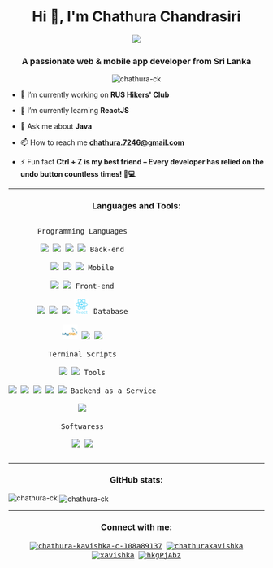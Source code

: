 <h1 align="center">Hi 👋, I'm Chathura Chandrasiri</h1>
<p align="center">
  <a href="https://github.com/DenverCoder1/readme-typing-svg"><img src="https://readme-typing-svg.herokuapp.com?&font=IBM+Plex+Sans&color=abcdef&size=20&center=true&vCenter=true&width=1000&lines=Welcome+to+my+GitHub+Profile!;I'm+a+Computer+Science+enthusiast;I'm+also+studying+Cloud+Engineering+and+Network+Engineering" /></a>
</p>
<h3 align="center">A passionate web & mobile app developer from Sri Lanka</h3>

<p align="center"> <img src="https://komarev.com/ghpvc/?username=chathura-ck&label=Profile%20views&color=0e75b6&style=flat" alt="chathura-ck" /> </p>

- 🔭 I’m currently working on **RUS Hikers' Club**

- 🌱 I’m currently learning **ReactJS**

- 💬 Ask me about **Java**

- 📫 How to reach me **chathura.7246@gmail.com**

- ⚡ Fun fact **Ctrl + Z is my best friend – Every developer has relied on the undo button countless times! 🔄💻**

---

<h3 align="center">Languages and Tools:</h3>
<p style="display: inline-block;" align="center">
  <kbd>
    <kbd>Programming Languages</kbd>
    <br>
    <br>
    <img width="30px" src="https://cdn.jsdelivr.net/gh/devicons/devicon/icons/java/java-plain.svg" />
    <img width="30px" src="https://cdn.jsdelivr.net/gh/devicons/devicon/icons/javascript/javascript-plain.svg" />
    <img width="30px" src="https://cdn.jsdelivr.net/gh/devicons/devicon/icons/php/php-plain.svg" /> 
    <img width="30px" src="https://cdn.jsdelivr.net/gh/devicons/devicon/icons/python/python-plain.svg" />  
    
  </kbd>
  <kbd>
    <kbd>Back-end</kbd>
    <br>
    <br>
    <img width="30px" src="https://cdn.jsdelivr.net/gh/devicons/devicon/icons/nodejs/nodejs-original.svg" />
    <img width="30px" src="https://cdn.jsdelivr.net/gh/devicons/devicon/icons/express/express-original.svg" />
    <img width="30px" src="https://www.vectorlogo.zone/logos/springio/springio-icon.svg" />
  </kbd>
   <kbd>
    <kbd>Mobile</kbd>
    <br>
    <br>
    <img width="30px" src="https://cdn.jsdelivr.net/gh/devicons/devicon/icons/android/android-original.svg" />
    <img width="30px" src="https://cdn.jsdelivr.net/gh/devicons/devicon/icons/flutter/flutter-plain.svg" />
  </kbd>
  <kbd>
    <kbd>Front-end</kbd>
    <br>
    <br>
    <img width="30px" src="https://cdn.jsdelivr.net/gh/devicons/devicon/icons/html5/html5-original.svg" /> 
    <img width="30px" src="https://cdn.jsdelivr.net/gh/devicons/devicon/icons/css3/css3-plain.svg" /> 
    <img width="30px" src="https://cdn.jsdelivr.net/gh/devicons/devicon/icons/bootstrap/bootstrap-plain.svg" /> 
    <img width="30px" src="https://raw.githubusercontent.com/devicons/devicon/master/icons/react/react-original-wordmark.svg" />
  </kbd>
  <kbd>
    <kbd>Database</kbd>
    <br>
    <br>
    <img width="30px" src="https://raw.githubusercontent.com/devicons/devicon/master/icons/mysql/mysql-original-wordmark.svg" />
    <img width="30px" src="https://cdn.jsdelivr.net/gh/devicons/devicon/icons/mongodb/mongodb-plain.svg" />
    <img width="30px" src="https://cdn.jsdelivr.net/gh/devicons/devicon/icons/postgresql/postgresql-plain.svg" />
  </kbd>
  <br>
  <br>
  <kbd>
    <kbd>Terminal Scripts</kbd>
    <br>
    <br>
    <img width="30px" src="https://cdn.jsdelivr.net/gh/devicons/devicon/icons/bash/bash-original.svg" />
    <img width="30px" src="https://cdn.jsdelivr.net/gh/devicons/devicon/icons/vim/vim-original.svg" />
  </kbd>
  <kbd>
    <kbd>Tools</kbd>
    <br>
    <br>
    <img width="30px" src="https://cdn.jsdelivr.net/gh/devicons/devicon/icons/vscode/vscode-original.svg" />
    <img width="30px" src="https://cdn.jsdelivr.net/gh/devicons/devicon/icons/intellij/intellij-original.svg" />
    <img width="30px" src="https://cdn.jsdelivr.net/gh/devicons/devicon/icons/jupyter/jupyter-original.svg" />
    <img width="30px" src="https://cdn.jsdelivr.net/gh/devicons/devicon/icons/pycharm/pycharm-original.svg" />
    <img width="30px" src="https://cdn.jsdelivr.net/gh/devicons/devicon/icons/androidstudio/androidstudio-plain.svg" />
  </kbd>
   <kbd>
     <kbd>Backend as a Service</kbd>
    <br>
    <br>
    <img width="30px" src="https://cdn.jsdelivr.net/gh/devicons/devicon/icons/firebase/firebase-original.svg" />
  </kbd>
    <br>
    <br>
   <kbd> 
     <kbd>Softwaress</kbd>
    <br>
    <br>
    <img width="30px" src="https://cdn.jsdelivr.net/gh/devicons/devicon/icons/postman/postman-original.svg" />
    <img width="30px" src="https://cdn.jsdelivr.net/gh/devicons/devicon/icons/figma/figma-original.svg" />
  </kbd>
  </p>
   
---

<h3 align="center">GitHub stats:</h3>   
<p><img align="left" src="https://github-readme-stats.vercel.app/api/top-langs?username=chathura-ck&show_icons=true&theme=tokyonight&locale=en&layout=compact" alt="chathura-ck" /></p>
<p>&nbsp;<img align="center" src="https://github-readme-stats.vercel.app/api?username=chathura-ck&show_icons=true&theme=tokyonight&locale=en" alt="chathura-ck" /></p>

---
<h3 align="center">Connect with me:</h3>
<p align="center">
<kbd>
  <a href="https://linkedin.com/in/chathura-kavishka-c-108a89137" target="blank"><img align="center" src="https://raw.githubusercontent.com/rahuldkjain/github-profile-readme-generator/master/src/images/icons/Social/linked-in-alt.svg" alt="chathura-kavishka-c-108a89137" height="30" width="40" /></a>
  <a href="https://fb.com/chathurakavishka" target="blank"><img align="center" src="https://raw.githubusercontent.com/rahuldkjain/github-profile-readme-generator/master/src/images/icons/Social/facebook.svg" alt="chathurakavishka" height="30" width="40" /></a>
  <a href="https://www.youtube.com/c/xavishka" target="blank"><img align="center" src="https://raw.githubusercontent.com/rahuldkjain/github-profile-readme-generator/master/src/images/icons/Social/youtube.svg" alt="xavishka" height="30" width="40" /></a>
  <a href="https://discord.gg/hkgPjAbz" target="blank"><img align="center" src="https://raw.githubusercontent.com/rahuldkjain/github-profile-readme-generator/master/src/images/icons/Social/discord.svg" alt="hkgPjAbz" height="30" width="40" /></a>
</kbd>  
</p>
